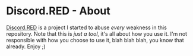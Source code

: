 # Discord.RED - About
[Discord.RED](https://github.com/13-05/discord.red) is a project I started to abuse _every_ weakness in this repository. Note that this is _just a tool_, it's all about how you use it. I'm not responsible with how you choose to use it, blah blah blah, you know that already. Enjoy ;)

